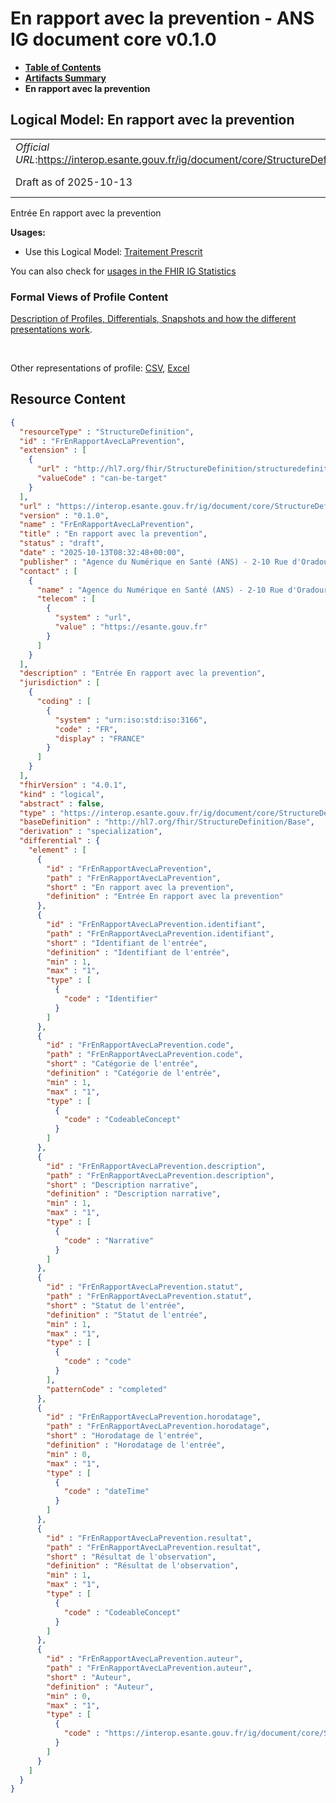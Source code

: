 # En rapport avec la prevention - ANS IG document core v0.1.0

* [**Table of Contents**](toc.md)
* [**Artifacts Summary**](artifacts.md)
* **En rapport avec la prevention**

## Logical Model: En rapport avec la prevention 

| | |
| :--- | :--- |
| *Official URL*:https://interop.esante.gouv.fr/ig/document/core/StructureDefinition/FrEnRapportAvecLaPrevention | *Version*:0.1.0 |
| Draft as of 2025-10-13 | *Computable Name*:FrEnRapportAvecLaPrevention |

 
Entrée En rapport avec la prevention 

**Usages:**

* Use this Logical Model: [Traitement Prescrit](StructureDefinition-FrTraitementPrescrit.md)

You can also check for [usages in the FHIR IG Statistics](https://packages2.fhir.org/xig/ans.document.fr.core|current/StructureDefinition/FrEnRapportAvecLaPrevention)

### Formal Views of Profile Content

 [Description of Profiles, Differentials, Snapshots and how the different presentations work](http://build.fhir.org/ig/FHIR/ig-guidance/readingIgs.html#structure-definitions). 

 

Other representations of profile: [CSV](StructureDefinition-FrEnRapportAvecLaPrevention.csv), [Excel](StructureDefinition-FrEnRapportAvecLaPrevention.xlsx) 



## Resource Content

```json
{
  "resourceType" : "StructureDefinition",
  "id" : "FrEnRapportAvecLaPrevention",
  "extension" : [
    {
      "url" : "http://hl7.org/fhir/StructureDefinition/structuredefinition-type-characteristics",
      "valueCode" : "can-be-target"
    }
  ],
  "url" : "https://interop.esante.gouv.fr/ig/document/core/StructureDefinition/FrEnRapportAvecLaPrevention",
  "version" : "0.1.0",
  "name" : "FrEnRapportAvecLaPrevention",
  "title" : "En rapport avec la prevention",
  "status" : "draft",
  "date" : "2025-10-13T08:32:48+00:00",
  "publisher" : "Agence du Numérique en Santé (ANS) - 2-10 Rue d'Oradour-sur-Glane, 75015 Paris",
  "contact" : [
    {
      "name" : "Agence du Numérique en Santé (ANS) - 2-10 Rue d'Oradour-sur-Glane, 75015 Paris",
      "telecom" : [
        {
          "system" : "url",
          "value" : "https://esante.gouv.fr"
        }
      ]
    }
  ],
  "description" : "Entrée En rapport avec la prevention",
  "jurisdiction" : [
    {
      "coding" : [
        {
          "system" : "urn:iso:std:iso:3166",
          "code" : "FR",
          "display" : "FRANCE"
        }
      ]
    }
  ],
  "fhirVersion" : "4.0.1",
  "kind" : "logical",
  "abstract" : false,
  "type" : "https://interop.esante.gouv.fr/ig/document/core/StructureDefinition/FrEnRapportAvecLaPrevention",
  "baseDefinition" : "http://hl7.org/fhir/StructureDefinition/Base",
  "derivation" : "specialization",
  "differential" : {
    "element" : [
      {
        "id" : "FrEnRapportAvecLaPrevention",
        "path" : "FrEnRapportAvecLaPrevention",
        "short" : "En rapport avec la prevention",
        "definition" : "Entrée En rapport avec la prevention"
      },
      {
        "id" : "FrEnRapportAvecLaPrevention.identifiant",
        "path" : "FrEnRapportAvecLaPrevention.identifiant",
        "short" : "Identifiant de l'entrée",
        "definition" : "Identifiant de l'entrée",
        "min" : 1,
        "max" : "1",
        "type" : [
          {
            "code" : "Identifier"
          }
        ]
      },
      {
        "id" : "FrEnRapportAvecLaPrevention.code",
        "path" : "FrEnRapportAvecLaPrevention.code",
        "short" : "Catégorie de l'entrée",
        "definition" : "Catégorie de l'entrée",
        "min" : 1,
        "max" : "1",
        "type" : [
          {
            "code" : "CodeableConcept"
          }
        ]
      },
      {
        "id" : "FrEnRapportAvecLaPrevention.description",
        "path" : "FrEnRapportAvecLaPrevention.description",
        "short" : "Description narrative",
        "definition" : "Description narrative",
        "min" : 1,
        "max" : "1",
        "type" : [
          {
            "code" : "Narrative"
          }
        ]
      },
      {
        "id" : "FrEnRapportAvecLaPrevention.statut",
        "path" : "FrEnRapportAvecLaPrevention.statut",
        "short" : "Statut de l'entrée",
        "definition" : "Statut de l'entrée",
        "min" : 1,
        "max" : "1",
        "type" : [
          {
            "code" : "code"
          }
        ],
        "patternCode" : "completed"
      },
      {
        "id" : "FrEnRapportAvecLaPrevention.horodatage",
        "path" : "FrEnRapportAvecLaPrevention.horodatage",
        "short" : "Horodatage de l'entrée",
        "definition" : "Horodatage de l'entrée",
        "min" : 0,
        "max" : "1",
        "type" : [
          {
            "code" : "dateTime"
          }
        ]
      },
      {
        "id" : "FrEnRapportAvecLaPrevention.resultat",
        "path" : "FrEnRapportAvecLaPrevention.resultat",
        "short" : "Résultat de l'observation",
        "definition" : "Résultat de l'observation",
        "min" : 1,
        "max" : "1",
        "type" : [
          {
            "code" : "CodeableConcept"
          }
        ]
      },
      {
        "id" : "FrEnRapportAvecLaPrevention.auteur",
        "path" : "FrEnRapportAvecLaPrevention.auteur",
        "short" : "Auteur",
        "definition" : "Auteur",
        "min" : 0,
        "max" : "1",
        "type" : [
          {
            "code" : "https://interop.esante.gouv.fr/ig/document/core/StructureDefinition/Auteur"
          }
        ]
      }
    ]
  }
}

```
